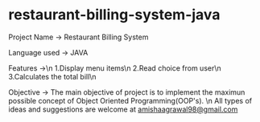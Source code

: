 # restaurant-billing-system-java
Project Name -> Restaurant Billing System

Language used -> JAVA

Features ->\n
    1.Display menu items\n
    2.Read choice from user\n
    3.Calculates the total bill\n

Objective -> The main objective of project is to implement the maximun possible concept of Object Oriented Programming(OOP's).
\n
All types of ideas and suggestions are welcome at amishaagrawal98@gmail.com 
  
  
